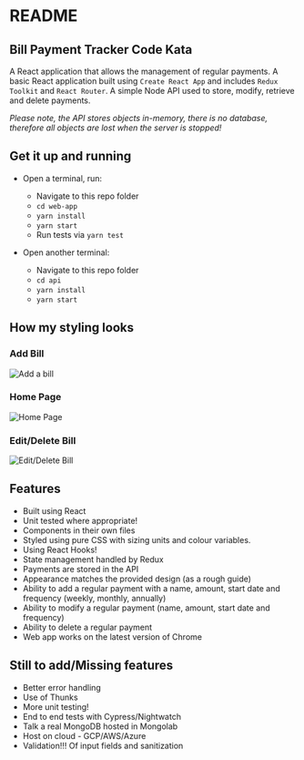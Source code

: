 # README #

## Bill Payment Tracker Code Kata ##

A React application that allows the management of regular payments.
A basic React application built using `Create React App` and includes `Redux Toolkit` and `React Router`.
A simple Node API used to store, modify, retrieve and delete payments.

_Please note, the API stores objects in-memory, there is no database, therefore all objects are lost when the server is stopped!_

## Get it up and running ##

- Open a terminal, run:
    - Navigate to this repo folder
    - `cd web-app`
    - `yarn install`
    - `yarn start`
    - Run tests via `yarn test`

- Open another terminal:
    - Navigate to this repo folder
    - `cd api`
    - `yarn install`
    - `yarn start`

## How my styling looks ##

### Add Bill ###
![Add a bill](https://github.com/arcadia168/kata-bill-tracking/blob/master/src/add_bill_page.png?raw=true "Add Bill")

### Home Page ###
![Home Page](https://github.com/arcadia168/kata-bill-tracking/blob/master/src/home_page.png "Home Page")

### Edit/Delete Bill ###
![Edit/Delete Bill](https://github.com/arcadia168/kata-bill-tracking/blob/master/src/edit_delete_page.png?raw=true "Edit/Delete Bill")

## Features ##

- Built using React
- Unit tested where appropriate!
- Components in their own files
- Styled using pure CSS with sizing units and colour variables.
- Using React Hooks!
- State management handled by Redux
- Payments are stored in the API
- Appearance matches the provided design (as a rough guide)
- Ability to add a regular payment with a name, amount, start date and frequency (weekly, monthly, annually)
- Ability to modify a regular payment (name, amount, start date and frequency)
- Ability to delete a regular payment
- Web app works on the latest version of Chrome

## Still to add/Missing features ##

- Better error handling
- Use of Thunks
- More unit testing!
- End to end tests with Cypress/Nightwatch
- Talk a real MongoDB hosted in Mongolab
- Host on cloud - GCP/AWS/Azure
- Validation!!! Of input fields and sanitization

